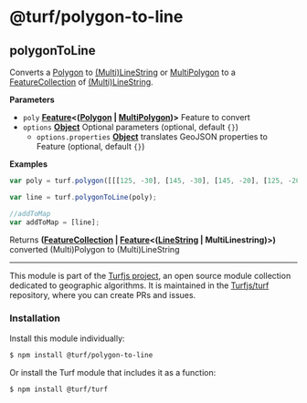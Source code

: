 # @turf/polygon-to-line

<!-- Generated by documentation.js. Update this documentation by updating the source code. -->

## polygonToLine

Converts a [Polygon][1] to [(Multi)LineString][2] or [MultiPolygon][3] to a [FeatureCollection][4] of [(Multi)LineString][2].

**Parameters**

-   `poly` **[Feature][5]&lt;([Polygon][6] \| [MultiPolygon][7])>** Feature to convert
-   `options` **[Object][8]** Optional parameters (optional, default `{}`)
    -   `options.properties` **[Object][8]** translates GeoJSON properties to Feature (optional, default `{}`)

**Examples**

```javascript
var poly = turf.polygon([[[125, -30], [145, -30], [145, -20], [125, -20], [125, -30]]]);

var line = turf.polygonToLine(poly);

//addToMap
var addToMap = [line];
```

Returns **([FeatureCollection][9] \| [Feature][5]&lt;([LineString][10] | MultiLinestring)>)** converted (Multi)Polygon to (Multi)LineString

[1]: https://tools.ietf.org/html/rfc7946#section-3.1.6

[2]: https://tools.ietf.org/html/rfc7946#section-3.1.4

[3]: https://tools.ietf.org/html/rfc7946#section-3.1.7

[4]: https://tools.ietf.org/html/rfc7946#section-3.3

[5]: https://tools.ietf.org/html/rfc7946#section-3.2

[6]: https://tools.ietf.org/html/rfc7946#section-3.1.6

[7]: https://tools.ietf.org/html/rfc7946#section-3.1.7

[8]: https://developer.mozilla.org/docs/Web/JavaScript/Reference/Global_Objects/Object

[9]: https://tools.ietf.org/html/rfc7946#section-3.3

[10]: https://tools.ietf.org/html/rfc7946#section-3.1.4

<!-- This file is automatically generated. Please don't edit it directly:
if you find an error, edit the source file (likely index.js), and re-run
./scripts/generate-readmes in the turf project. -->

---

This module is part of the [Turfjs project](http://turfjs.org/), an open source
module collection dedicated to geographic algorithms. It is maintained in the
[Turfjs/turf](https://github.com/Turfjs/turf) repository, where you can create
PRs and issues.

### Installation

Install this module individually:

```sh
$ npm install @turf/polygon-to-line
```

Or install the Turf module that includes it as a function:

```sh
$ npm install @turf/turf
```
